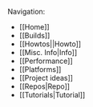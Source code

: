 Navigation:

- [[Home]]
- [[Builds]]
- [[Howtos||Howto]]
- [[Misc. Info|Info]]
- [[Performance]]
- [[Platforms]]
- [[Project ideas]]
- [[Repos|Repo]]
- [[Tutorials|Tutorial]]
